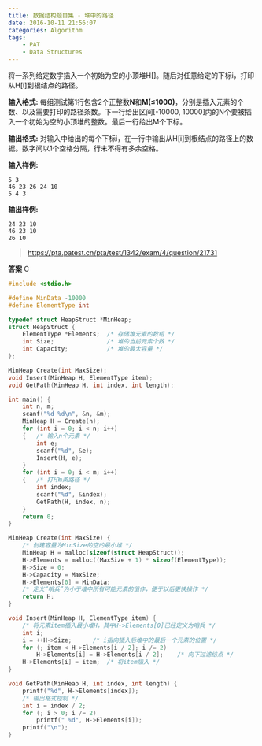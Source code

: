 ```yaml
---
title: 数据结构题目集 - 堆中的路径
date: 2016-10-11 21:56:07
categories: Algorithm
tags: 
	- PAT
	- Data Structures
---
```

将一系列给定数字插入一个初始为空的小顶堆H[]。随后对任意给定的下标i，打印从H[i]到根结点的路径。<!-- more -->

**输入格式:**
每组测试第1行包含2个正整数**N**和**M(≤1000)**，分别是插入元素的个数、以及需要打印的路径条数。下一行给出区间[-10000, 10000]内的N个要被插入一个初始为空的小顶堆的整数。最后一行给出M个下标。

**输出格式:**
对输入中给出的每个下标i，在一行中输出从H[i]到根结点的路径上的数据。数字间以1个空格分隔，行末不得有多余空格。

**输入样例:**
```
5 3
46 23 26 24 10
5 4 3
```
**输出样例:**
```
24 23 10
46 23 10
26 10
```
> https://pta.patest.cn/pta/test/1342/exam/4/question/21731

**答案**
C
```c
#include <stdio.h>

#define MinData -10000
#define ElementType int

typedef struct HeapStruct *MinHeap;
struct HeapStruct {
	ElementType *Elements;	/* 存储堆元素的数组 */
	int Size;				/* 堆的当前元素个数 */
	int Capacity;			/* 堆的最大容量 */
};

MinHeap Create(int MaxSize);
void Insert(MinHeap H, ElementType item);
void GetPath(MinHeap H, int index, int length);

int main() {
	int n, m;
	scanf("%d %d\n", &n, &m);
	MinHeap H = Create(n);
	for (int i = 0; i < n; i++)
	{	/* 输入n个元素 */
		int e;
		scanf("%d", &e);
		Insert(H, e);
	}
	for (int i = 0; i < m; i++)
	{	/* 打印m条路径 */
		int index;
		scanf("%d", &index);
		GetPath(H, index, n);
	}
	return 0;
}

MinHeap Create(int MaxSize) {
	/* 创建容量为MinSize的空的最小堆 */
	MinHeap H = malloc(sizeof(struct HeapStruct));
	H->Elements = malloc((MaxSize + 1) * sizeof(ElementType));
	H->Size = 0;
	H->Capacity = MaxSize;
	H->Elements[0] = MinData;
	/* 定义“哨兵”为小于堆中所有可能元素的值作，便于以后更快操作 */
	return H;
}

void Insert(MinHeap H, ElementType item) {
	/* 将元素item插入最小堆H，其中H->Elements[0]已经定义为哨兵 */
	int i;
	i = ++H->Size;		/* i指向插入后堆中的最后一个元素的位置 */
	for (; item < H->Elements[i / 2]; i /= 2)
		H->Elements[i] = H->Elements[i / 2];	/* 向下过滤结点 */
	H->Elements[i] = item;	/* 将item插入 */
}

void GetPath(MinHeap H, int index, int length) {
	printf("%d", H->Elements[index]);
	/* 输出格式控制 */
	int i = index / 2;
	for (; i > 0; i /= 2)
		printf(" %d", H->Elements[i]);
	printf("\n");
}
```